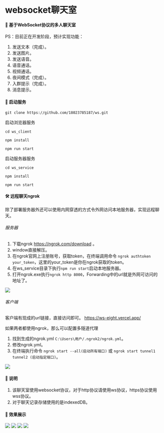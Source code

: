 # websocket聊天室

#### 🚀 基于WebSocket协议的多人聊天室

PS：目前正在开发阶段，预计实现功能：
1. 发送文本（完成）。
2. 发送图片。
3. 发送语音。
4. 语音通话。
5. 视频通话。
6. 夜间模式（完成）。
7. 入群提示（完成）。
8. 消息提示。

#### 🚦 启动服务

```
git clone https://github.com/18023785187/ws.git
```

启动浏览器服务
```
cd ws_client
```
```
npm install
```
```
npm run start
```

启动服务器服务
```
cd ws_service
```
```
npm install
```
```
npm run start
```

#### 🛠️ 远程聊天ngrok

除了部署服务器外还可以使用内网穿透的方式令外网访问本地服务器，实现远程聊天。

###### 服务器

1. 下载ngrok https://ngrok.com/download 。
2. window直接解压。
3. 在ngrok官网上注册账号，获取token，在终端调用命令 `ngrok authtoken your_token`，这里的your_token是你在ngrok获取的token。
4. 在ws_service目录下执行`npm run start`启动本地服务器。
5. 打开ngrok.exe执行`ngrok http 8000`，Forwarding中的url就是外网可访问的地址了。
<img src='./docs/ngrok.png' />

###### 客户端

客户端有现成的url链接，直接访问即可。
https://ws-eight.vercel.app/

如果两者都使用ngrok，那么可以配置多隧道代理
1. 找到生成的ngrok.yml `C:\Users\用户/.ngrok2/ngrok.yml`。
2. 修改ngrok.yml。
3. 在终端执行命令 `ngrok start --all(启动所有端口)` 或 `ngrok start tunnel1 tunnel2 (启动指定端口)`。

<img src='./docs/ngrok-config.png'>

#### 📄 说明

1. 该聊天室使用websocket协议，对于http协议请使用ws协议，https协议使用wss协议。
2. 对于聊天记录存储使用的是indexedDB。

#### 🖖 效果展示
<img src='./docs/home.png'>
<img src='./docs/setting.png'>
<img src='./docs/room.png'>
<img src='./docs/room-night.png'>
